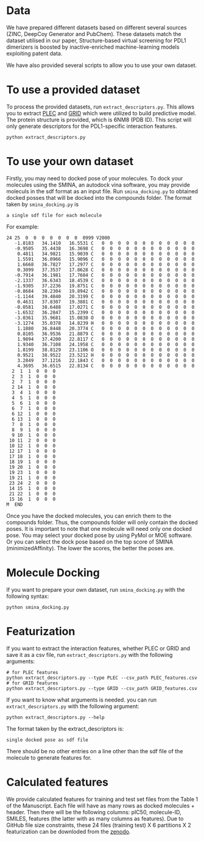 # Data 

We have prepared different datasets based on different several sources (ZINC, DeepCoy Generator and PubChem).
These datasets match the dataset utilised in our paper, Structure-based virtual screening for PDL1 dimerizers is boosted by inactive-enriched machine-learning models exploiting patent data.

We have also provided several scripts to allow you to use your own dataset.

# To use a provided dataset

To process the provided datasets, run `extract_descriptors.py`. This allows you to extract [PLEC](https://academic.oup.com/bioinformatics/article/35/8/1334/5092926) and [GRID](https://pubs.rsc.org/en/content/articlelanding/2018/sc/c7sc02664a) which were utilized to build predictive model. The protein structure is provided, which is 6NM8 (PDB ID). This script will only generate descriptors for the PDL1-specific interaction features.

```
python extract_descriptors.py
```

# To use your own dataset

Firstly, you may need to docked pose of your molecules. To dock your molecules using the SMINA, an autodock vina software, you may provide moleculs in the sdf format as an input file. Run `smina_docking.py` to obtained docked posses that will be docked into the compounds folder. The format taken by `smina_docking.py` is 


```
a single sdf file for each molecule
```

For example:

```
24 25  0  0  0  0  0  0  0  0999 V2000
   -1.8183   34.1410   16.5531 C   0  0  0  0  0  0  0  0  0  0  0  0
   -0.9505   35.4438   16.3698 C   0  0  0  0  0  0  0  0  0  0  0  0
    0.4811   34.9821   15.9039 C   0  0  0  0  0  0  0  0  0  0  0  0
    1.5591   36.0966   15.9096 C   0  0  0  0  0  0  0  0  0  0  0  0
    1.6668   36.7827   17.2977 C   0  0  0  0  0  0  0  0  0  0  0  0
    0.3099   37.3537   17.8628 C   0  0  0  0  0  0  0  0  0  0  0  0
   -0.7914   36.1981   17.7684 C   0  0  0  0  0  0  0  0  0  0  0  0
   -2.1337   36.6343   18.4539 C   0  0  0  0  0  0  0  0  0  0  0  0
   -1.9305   37.2236   19.8751 C   0  0  0  0  0  0  0  0  0  0  0  0
   -0.8684   38.2304   19.8942 C   0  0  0  0  0  0  0  0  0  0  0  0
   -1.1144   39.4840   20.3199 C   0  0  0  0  0  0  0  0  0  0  0  0
    0.4631   37.8307   19.3881 C   0  0  0  0  0  0  0  0  0  0  0  0
   -0.0581   38.6488   17.0271 C   0  0  0  0  0  0  0  0  0  0  0  0
   -1.6532   36.2847   15.2399 C   0  0  0  0  0  0  0  0  0  0  0  0
   -3.0361   35.9681   15.0830 O   0  0  0  0  0  0  0  0  0  0  0  0
   -3.1274   35.0378   14.8239 H   0  0  0  0  0  0  0  0  0  0  0  0
    1.1880   36.8448   20.3774 C   0  0  0  0  0  0  0  0  0  0  0  0
    0.8105   36.9536   21.8879 C   0  0  0  0  0  0  0  0  0  0  0  0
    1.9894   37.4200   22.8117 C   0  0  0  0  0  0  0  0  0  0  0  0
    1.9340   36.7108   24.1958 C   0  0  0  0  0  0  0  0  0  0  0  0
    1.8199   38.8129   23.1106 O   0  0  0  0  0  0  0  0  0  0  0  0
    0.9521   38.9522   23.5212 H   0  0  0  0  0  0  0  0  0  0  0  0
    3.2849   37.1216   22.1843 C   0  0  0  0  0  0  0  0  0  0  0  0
    4.3695   36.6515   22.8134 C   0  0  0  0  0  0  0  0  0  0  0  0
  2  1  1  0  0  0
  2  3  1  0  0  0
  2  7  1  0  0  0
  2 14  1  0  0  0
  3  4  1  0  0  0
  4  5  1  0  0  0
  5  6  1  0  0  0
  6  7  1  0  0  0
  6 12  1  0  0  0
  6 13  1  0  0  0
  7  8  1  0  0  0
  8  9  1  0  0  0
  9 10  1  0  0  0
 10 11  2  0  0  0
 10 12  1  0  0  0
 12 17  1  0  0  0
 17 18  1  0  0  0
 18 19  1  0  0  0
 19 20  1  0  0  0
 19 23  1  0  0  0
 19 21  1  0  0  0
 23 24  2  0  0  0
 14 15  1  0  0  0
 21 22  1  0  0  0
 15 16  1  0  0  0
M  END
```
Once you have the docked molecules, you can enrich them to the compounds folder. Thus, the compounds folder will only contain the docked poses. It is important to note that one molecule will need only one docked pose. You may select your docked pose by using PyMol or MOE software. Or you can select the dock pose based on the top score of SMINA (minimizedAffinity). The lower the scores, the better the poses are. 

# Molecule Docking

If you want to prepare your own dataset, run `smina_docking.py` with the following syntax:

```
python smina_docking.py
```

# Featurization

If you want to extract the interaction features, whether PLEC or GRID and save it as a csv file, run `extract_descriptors.py` with the following arguments:

```
# for PLEC features
python extract_descriptors.py --type PLEC --csv_path PLEC_features.csv
# for GRID features
python extract_descriptors.py --type GRID --csv_path GRID_features.csv
```

If you want to know what arguments is needed. you can run `extract_descriptors.py` with the following argument:

```
python extract_descriptors.py --help
```

The format taken by the extract_descriptors is:

```
single docked pose as sdf file
```

There should be no other entries on a line other than the sdf file of the molecule to generate features for.

# Calculated features

We provide calculated features for training and test set files from the Table 1 of the Manuscript. Each file will have as many rows as docked molecules + header. Then there will be the following columns: pIC50, molecule-ID, SMILES, features (the latter with as many columns as features). Due to GitHub file size constraints, these 24 files (training test) X 6 partitions X 2 featurization can be downloded from the [zenodo](https://zenodo.org/). 

